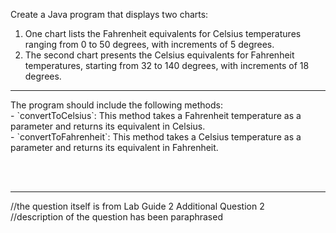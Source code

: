Create a Java program that displays two charts:

1. One chart lists the Fahrenheit equivalents for Celsius temperatures ranging from 0 to 50 degrees, with increments of 5 degrees.
2. The second chart presents the Celsius equivalents for Fahrenheit temperatures, starting from 32 to 140 degrees, with increments of 18 degrees.
<hr>
The program should include the following methods: <br>
- `convertToCelsius`: This method takes a Fahrenheit temperature as a parameter and returns its equivalent in Celsius. <br>
- `convertToFahrenheit`: This method takes a Celsius temperature as a parameter and returns its equivalent in Fahrenheit. <br>

<br><br><hr>

//the question itself is from Lab Guide 2 Additional Question 2
<br>
//description of the question has been paraphrased
